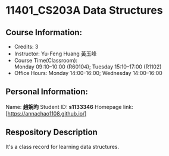 # 11401_CS203A Data Structures 
## Course Information:
- Credits: 3
- Instructor: Yu-Feng Huang 黃玉峰
- Course Time(Classroom): \
  Monday 09:10–10:00 (R60104); Tuesday 15:10–17:00 (R1102)
- Office Hours: Monday 14:00-16:00; Wednesday 14:00–16:00

## Personal Information:
Name: **趙婉昀** 
Student ID: **s1133346**
Homepage link: [https://annachao1108.github.io/]

## Respository Description
It's a class record for learning data structures. 
